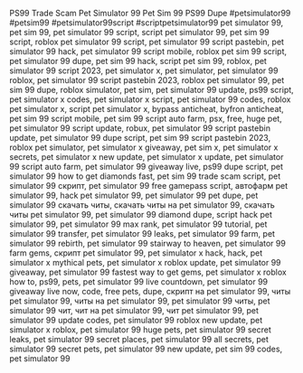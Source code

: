 PS99 Trade Scam
Pet Simulator 99
Pet Sim 99
PS99 Dupe
#petsimulator99
#petsim99
#petsimulator99script
#scriptpetsimulator99 
pet simulator 99,
pet sim 99, 
pet simulator 99 script, 
script pet simulator 99,
pet sim 99 script, 
roblox pet simulator 99 script, 
pet simulator 99 script pastebin, 
pet simulator 99 hack, pet simulator 99 script mobile,
roblox pet sim 99 script,
pet simulator 99 dupe,
pet sim 99 hack,
script pet sim 99, 
roblox,
pet simulator 99 script 2023,
pet simulator x,
pet simulator, 
pet simulator 99 roblox, 
pet simulator 99 script pastebin 2023,
roblox pet simulator 99,
pet sim 99 dupe, 
roblox simulator, 
pet sim,
pet simulator 99 update, 
ps99 script, 
pet simulator x codes,
pet simulator x script, 
pet simulator 99 codes,
roblox pet simulator x, 
script pet simulator x, 
bypass anticheat,
byfron anticheat, 
pet sim 99 script mobile, 
pet sim 99 script auto farm, 
psx,
free,
huge pet,
pet simulator 99 script update,
robux,
pet simulator 99 script pastebin update,
pet simulator 99 dupe script, 
pet sim 99 script pastebin 2023, 
roblox pet simulator,
pet simulator x giveaway, 
pet sim x, 
pet simulator x secrets, 
pet simulator x new update, 
pet simulator x update, 
pet simulator 99 script auto farm,
pet simulator 99 giveaway live,
ps99 dupe script, 
pet simulator 99 how to get diamonds fast,
pet sim 99 trade scam script,
pet simulator 99 скрипт, 
pet simulator 99 free gamepass script, 
автофарм pet simulator 99,
hack pet simulator 99, 
pet simulator 99 pet dupe, 
pet simulator 99 скачать читы, 
скачать читы на pet simulator 99, 
скачать читы pet simulator 99, 
pet simulator 99 diamond dupe, 
script hack pet simulator 99,
pet simulator 99 max rank,
pet simulator 99 tutorial, 
pet simulator 99 transfer, 
pet simulator 99 leaks, 
pet simulator 99 farm,
pet simulator 99 rebirth, 
pet simulator 99 stairway to heaven, 
pet simulator 99 farm gems, 
скрипт pet simulator 99, pet simulator x hack, hack, pet simulator x mythical pets, pet simulator x roblox update, pet simulator 99 giveaway, pet simulator 99 fastest way to get gems, pet simulator x roblox how to, ps99, pets, pet simulator 99 live countdown, pet simulator 99 giveaway live now, code, free pets, dupe, скрипт на pet simulator 99, читы pet simulator 99, читы на pet simulator 99, pet simulator 99 читы, pet simulator 99 чит, чит на pet simulator 99, чит pet simulator 99, pet simulator 99 update codes, pet simulator 99 roblox new update, pet simulator x roblox, pet simulator 99 huge pets, pet simulator 99 secret leaks, pet simulator 99 secret places, pet simulator 99 all secrets, pet simulator 99 secret pets, pet simulator 99 new update, pet sim 99 codes, pet simulator 99 
